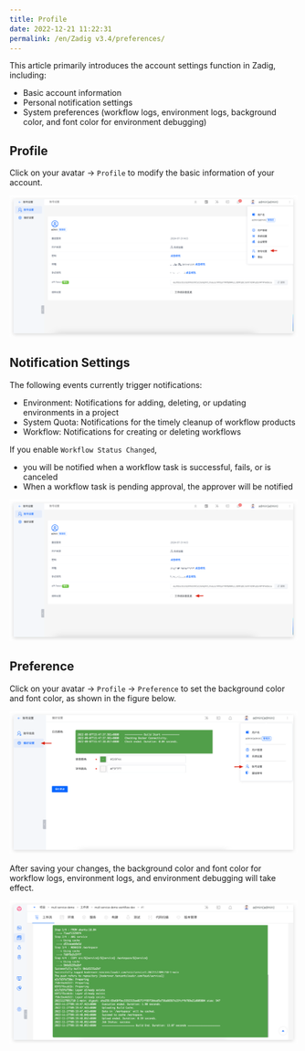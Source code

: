 ```yaml
---
title: Profile
date: 2022-12-21 11:22:31
permalink: /en/Zadig v3.4/preferences/
---
```

This article primarily introduces the account settings function in Zadig, including:

- Basic account information
- Personal notification settings
- System preferences (workflow logs, environment logs, background color, and font color for environment debugging)

## Profile

Click on your avatar -> `Profile` to modify the basic information of your account.

![Account settings](../../_images/account_setting_310.png)

## Notification Settings

The following events currently trigger notifications:

- Environment: Notifications for adding, deleting, or updating environments in a project
- System Quota: Notifications for the timely cleanup of workflow products
- Workflow: Notifications for creating or deleting workflows

If you enable `Workflow Status Changed`,
- you will be notified when a workflow task is successful, fails, or is canceled
- When a workflow task is pending approval, the approver will be notified

![Account settings](../../_images/notify_setting_310.png)

## Preference

Click on your avatar -> `Profile` -> `Preference` to set the background color and font color, as shown in the figure below.

![Preferences](../../_images/preferences_0.png)

After saving your changes, the background color and font color for workflow logs, environment logs, and environment debugging will take effect.

![Preferences](../../_images/preferences_1.png)